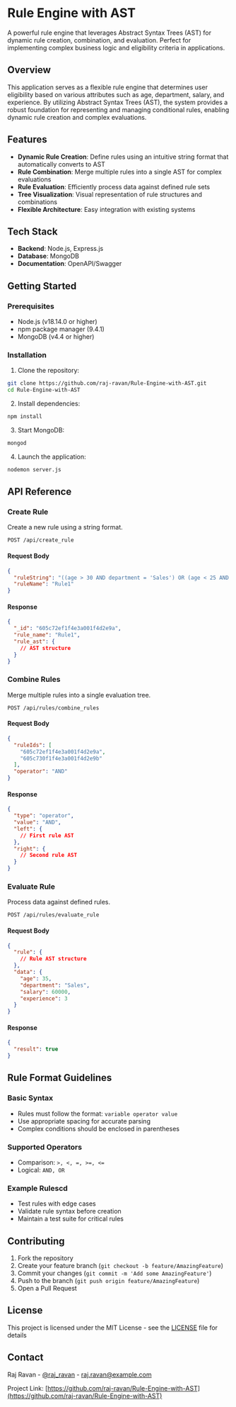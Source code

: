 # Rule Engine with AST

A powerful rule engine that leverages Abstract Syntax Trees (AST) for dynamic rule creation, combination, and evaluation. Perfect for implementing complex business logic and eligibility criteria in applications.

## Overview

This application serves as a flexible rule engine that determines user eligibility based on various attributes such as age, department, salary, and experience. By utilizing Abstract Syntax Trees (AST), the system provides a robust foundation for representing and managing conditional rules, enabling dynamic rule creation and complex evaluations.

## Features

- **Dynamic Rule Creation**: Define rules using an intuitive string format that automatically converts to AST
- **Rule Combination**: Merge multiple rules into a single AST for complex evaluations
- **Rule Evaluation**: Efficiently process data against defined rule sets
- **Tree Visualization**: Visual representation of rule structures and combinations
- **Flexible Architecture**: Easy integration with existing systems

## Tech Stack

- **Backend**: Node.js, Express.js
- **Database**: MongoDB
- **Documentation**: OpenAPI/Swagger

## Getting Started

### Prerequisites

- Node.js (v18.14.0 or higher)
- npm package manager (9.4.1)
- MongoDB (v4.4 or higher)

### Installation

1. Clone the repository:
```bash
git clone https://github.com/raj-ravan/Rule-Engine-with-AST.git
cd Rule-Engine-with-AST
```

2. Install dependencies:
```bash
npm install
```

3. Start MongoDB:
```bash
mongod
```

4. Launch the application:
```bash
nodemon server.js
```

## API Reference

### Create Rule

Create a new rule using a string format.

```http
POST /api/create_rule
```

#### Request Body
```json
{
  "ruleString": "((age > 30 AND department = 'Sales') OR (age < 25 AND department = 'Marketing')) AND (salary > 50000 OR experience > 5)",
  "ruleName": "Rule1"
}
```

#### Response
```json
{
  "_id": "605c72ef1f4e3a001f4d2e9a",
  "rule_name": "Rule1",
  "rule_ast": {
    // AST structure
  }
}
```

### Combine Rules

Merge multiple rules into a single evaluation tree.

```http
POST /api/rules/combine_rules
```

#### Request Body
```json
{
  "ruleIds": [
    "605c72ef1f4e3a001f4d2e9a",
    "605c730f1f4e3a001f4d2e9b"
  ],
  "operator": "AND"
}
```

#### Response
```json
{
  "type": "operator",
  "value": "AND",
  "left": {
    // First rule AST
  },
  "right": {
    // Second rule AST
  }
}
```

### Evaluate Rule

Process data against defined rules.

```http
POST /api/rules/evaluate_rule
```

#### Request Body
```json
{
  "rule": {
    // Rule AST structure
  },
  "data": {
    "age": 35,
    "department": "Sales",
    "salary": 60000,
    "experience": 3
  }
}
```

#### Response
```json
{
  "result": true
}
```

## Rule Format Guidelines

### Basic Syntax
- Rules must follow the format: `variable operator value`
- Use appropriate spacing for accurate parsing
- Complex conditions should be enclosed in parentheses

### Supported Operators
- Comparison: `>, <, =, >=, <=`
- Logical: `AND, OR`

### Example Rulescd
   - Test rules with edge cases
   - Validate rule syntax before creation
   - Maintain a test suite for critical rules

## Contributing

1. Fork the repository
2. Create your feature branch (`git checkout -b feature/AmazingFeature`)
3. Commit your changes (`git commit -m 'Add some AmazingFeature'`)
4. Push to the branch (`git push origin feature/AmazingFeature`)
5. Open a Pull Request

## License

This project is licensed under the MIT License - see the [LICENSE](LICENSE) file for details

## Contact

Raj Ravan - [@raj_ravan](https://twitter.com/raj_ravan) - raj.ravan@example.com

Project Link: [https://github.com/raj-ravan/Rule-Engine-with-AST](https://github.com/raj-ravan/Rule-Engine-with-AST)
